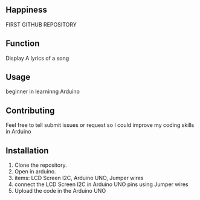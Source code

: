 ## Happiness

FIRST GITHUB REPOSITORY

## Function
Display A lyrics of a song

## Usage
beginner in learninng Arduino 

## Contributing
Feel free to tell submit issues or request so I could improve my coding skills in Arduino

## Installation
1. Clone the repository.
2. Open in arduino.
3. items: LCD Screen I2C, Arduino UNO, Jumper wires
4. connect the LCD Screen I2C in Arduino UNO pins using Jumper wires
5. Upload the code in the Arduino UNO
